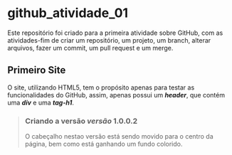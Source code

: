 # github_atividade_01
Este repositório foi criado para a primeira atividade sobre GitHub, com as atividades-fim de criar um repositório, um projeto, um branch, alterar arquivos, fazer um commit, um pull request e um merge.

## Primeiro Site

O site, utilizando HTML5, tem o propósito apenas para testar as funcionalidades do GitHub, assim, apenas possui um ***header***, que contém uma ***div*** e uma ***tag-h1***.

> ### Criando a versão ***versão*** 1.0.0.2
>
> O cabeçalho nestao versão está sendo movido para o centro da página, bem como está ganhando um fundo colorido.

